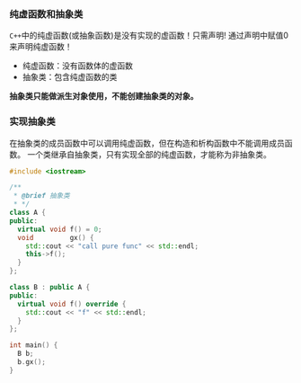 ### 纯虚函数和抽象类
`C++`中的纯虚函数(或抽象函数)是没有实现的虚函数！只需声明! 
通过声明中赋值0来声明纯虚函数！

* 纯虚函数：没有函数体的虚函数
* 抽象类：包含纯虚函数的类

**抽象类只能做派生对象使用，不能创建抽象类的对象。**

### 实现抽象类
在抽象类的成员函数中可以调用纯虚函数，但在构造和析构函数中不能调用成员函数。
一个类继承自抽象类，只有实现全部的纯虚函数，才能称为非抽象类。

```cpp
#include <iostream>

/**
 * @brief 抽象类
 * */
class A {
public:
  virtual void f() = 0;
  void         gx() {
    std::cout << "call pure func" << std::endl;
    this->f();
  }
};

class B : public A {
public:
  virtual void f() override {
    std::cout << "f" << std::endl;
  }
};

int main() {
  B b;
  b.gx();
}
```

